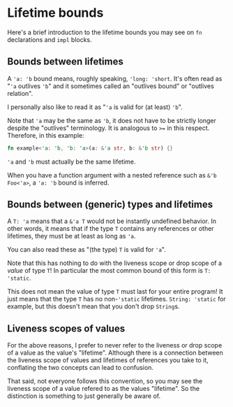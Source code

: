 # Lifetime bounds

Here's a brief introduction to the lifetime bounds you may see on `fn` declarations and `impl` blocks.

## Bounds between lifetimes

A `'a: 'b` bound means, roughly speaking, `'long: 'short`.
It's often read as "`'a` outlives `'b`" and it sometimes called an "outlives bound" or "outlives relation". 

I personally also like to read it as "`'a` is valid for (at least) `'b`".

Note that `'a` may be the same as `'b`, it does not have to be strictly longer despite the "outlives"
terminology.  It is analogous to `>=` in this respect.  Therefore, in this example:
```rust
fn example<'a: 'b, 'b: 'a>(a: &'a str, b: &'b str) {}
```

`'a` and `'b` must actually be the same lifetime.

When you have a function argument with a nested reference such as `&'b Foo<'a>`, a `'a: 'b` bound is inferred.

## Bounds between (generic) types and lifetimes

A `T: 'a` means that a `&'a T` would not be instantly undefined behavior.  In other words, it
means that if the type `T` contains any references or other lifetimes, they must be at least
as long as `'a`.

You can also read these as "(the type) `T` is valid for `'a`".

Note that this has nothing to do with the liveness scope or drop scope of a *value* of type `T`!
In particular the most common bound of this form is `T: 'static`.

This does not mean the value of type `T` must last for your entire program!  It just means that
the type `T` has no non-`'static` lifetimes.  `String: 'static` for example, but this doesn't
mean that you don't drop `String`s.

## Liveness scopes of values

For the above reasons, I prefer to never refer to the liveness or drop scope of a value as
the value's "lifetime".  Although there is a connection between the liveness scope of values
and lifetimes of references you take to it, conflating the two concepts can lead to confusion.

That said, not everyone follows this convention, so you may see the liveness scope of a value
refered to as the values "lifetime".  So the distinction is something to just generally be
aware of.
